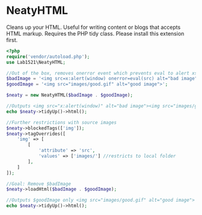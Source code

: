 # NeatyHTML
Cleans up your HTML. Useful for writing content or blogs that accepts HTML markup.
Requires the PHP tidy class. Please install this extension first.
```php
<?php
require('vendor/autoload.php');
use Lab1521\NeatyHTML;

//Out of the box, removes onerror event which prevents eval to alert xss hack
$badImage = '<img src=x:alert(window) onerror=eval(src) alt="bad image">';
$goodImage = '<img src="images/good.gif" alt="good image">';

$neaty = new NeatyHTML($badImage . $goodImage);

//Outputs <img src="x:alert(window)" alt="bad image"><img src="images/good.gif" alt="good image">
echo $neaty->tidyUp()->html();

//Further restrictions with source images
$neaty->blockedTags(['img']);
$neaty->tagOverrides([
    'img' => [
        [
            'attribute' => 'src',
            'values' => ['images/'] //restricts to local folder
        ],
    ]
]);

//Goal: Remove $badImage
$neaty->loadHtml($badImage . $goodImage);

//Outputs $goodImage only <img src="images/good.gif" alt="good image">
echo $neaty->tidyUp()->html();
```
